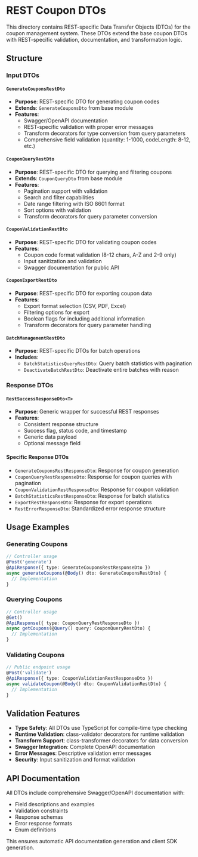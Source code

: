 # REST Coupon DTOs

This directory contains REST-specific Data Transfer Objects (DTOs) for the coupon management system. These DTOs extend the base coupon DTOs with REST-specific validation, documentation, and transformation logic.

## Structure

### Input DTOs

#### `GenerateCouponsRestDto`
- **Purpose**: REST-specific DTO for generating coupon codes
- **Extends**: `GenerateCouponsDto` from base module
- **Features**:
  - Swagger/OpenAPI documentation
  - REST-specific validation with proper error messages
  - Transform decorators for type conversion from query parameters
  - Comprehensive field validation (quantity: 1-1000, codeLength: 8-12, etc.)

#### `CouponQueryRestDto`
- **Purpose**: REST-specific DTO for querying and filtering coupons
- **Extends**: `CouponQueryDto` from base module
- **Features**:
  - Pagination support with validation
  - Search and filter capabilities
  - Date range filtering with ISO 8601 format
  - Sort options with validation
  - Transform decorators for query parameter conversion

#### `CouponValidationRestDto`
- **Purpose**: REST-specific DTO for validating coupon codes
- **Features**:
  - Coupon code format validation (8-12 chars, A-Z and 2-9 only)
  - Input sanitization and validation
  - Swagger documentation for public API

#### `CouponExportRestDto`
- **Purpose**: REST-specific DTO for exporting coupon data
- **Features**:
  - Export format selection (CSV, PDF, Excel)
  - Filtering options for export
  - Boolean flags for including additional information
  - Transform decorators for query parameter handling

#### `BatchManagementRestDto`
- **Purpose**: REST-specific DTOs for batch operations
- **Includes**:
  - `BatchStatisticsQueryRestDto`: Query batch statistics with pagination
  - `DeactivateBatchRestDto`: Deactivate entire batches with reason

### Response DTOs

#### `RestSuccessResponseDto<T>`
- **Purpose**: Generic wrapper for successful REST responses
- **Features**:
  - Consistent response structure
  - Success flag, status code, and timestamp
  - Generic data payload
  - Optional message field

#### Specific Response DTOs
- `GenerateCouponsRestResponseDto`: Response for coupon generation
- `CouponQueryRestResponseDto`: Response for coupon queries with pagination
- `CouponValidationRestResponseDto`: Response for coupon validation
- `BatchStatisticsRestResponseDto`: Response for batch statistics
- `ExportRestResponseDto`: Response for export operations
- `RestErrorResponseDto`: Standardized error response structure

## Usage Examples

### Generating Coupons
```typescript
// Controller usage
@Post('generate')
@ApiResponse({ type: GenerateCouponsRestResponseDto })
async generateCoupons(@Body() dto: GenerateCouponsRestDto) {
  // Implementation
}
```

### Querying Coupons
```typescript
// Controller usage
@Get()
@ApiResponse({ type: CouponQueryRestResponseDto })
async getCoupons(@Query() query: CouponQueryRestDto) {
  // Implementation
}
```

### Validating Coupons
```typescript
// Public endpoint usage
@Post('validate')
@ApiResponse({ type: CouponValidationRestResponseDto })
async validateCoupon(@Body() dto: CouponValidationRestDto) {
  // Implementation
}
```

## Validation Features

- **Type Safety**: All DTOs use TypeScript for compile-time type checking
- **Runtime Validation**: class-validator decorators for runtime validation
- **Transform Support**: class-transformer decorators for data conversion
- **Swagger Integration**: Complete OpenAPI documentation
- **Error Messages**: Descriptive validation error messages
- **Security**: Input sanitization and format validation

## API Documentation

All DTOs include comprehensive Swagger/OpenAPI documentation with:
- Field descriptions and examples
- Validation constraints
- Response schemas
- Error response formats
- Enum definitions

This ensures automatic API documentation generation and client SDK generation.